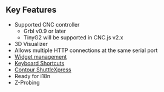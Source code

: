 ## Key Features
* Supported CNC controller
  * Grbl v0.9 or later
  * TinyG2 will be supported in CNC.js v2.x
* 3D Visualizer
* Allows multiple HTTP connections at the same serial port
* [Widget management](https://github.com/cheton/cnc.js/wiki/User-Guide#widget-management)
* [Keyboard Shortcuts](https://github.com/cheton/cnc.js/wiki/User-Guide#keyboard-shortcuts)
* [Contour ShuttleXpress](https://github.com/cheton/cnc.js/wiki/User-Guide#contour-shuttlexpress)
* Ready for i18n
* Z-Probing